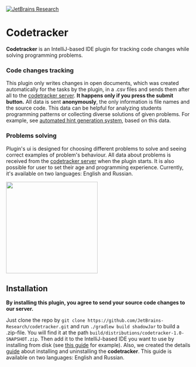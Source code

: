 [![JetBrains Research](https://jb.gg/badges/research.svg)](https://confluence.jetbrains.com/display/ALL/JetBrains+on+GitHub)

# Codetracker

**Codetracker** is an IntelliJ-based IDE plugin for tracking code changes while solving programming problems.

### Code changes tracking

This plugin only writes changes in open documents, which was created automatically for the tasks by the plugin, in a .csv files and sends them after all to the [codetracker server](https://github.com/nbirillo/coding-assistant-server). **It happens only if you press the submit button.**
All data is sent **anonymously**, the only information is file names and the source code. This data can be helpful for 
analyzing students programming patterns or collecting diverse solutions of given problems. For example, 
see [automated hint generation system](https://github.com/JetBrains-Research/codetracker-org.jetbrains.research.ml.codetracker.data), 
based on this data.

### Problems solving

Plugin's ui is designed for choosing different problems to solve and seeing correct examples of 
problem's behaviour. All data about problems is received from the [codetracker server](https://github.com/nbirillo/coding-assistant-server) 
when the plugin starts. 
It is also possible for user to set their age and programming experience. Currently, it's available on two languages: English and Russian.


<img src="https://github.com/JetBrains-Research/codetracker/blob/master/readme-img/codetracker.gif" width="250">

## Installation

**By installing this plugin, you agree to send your source code changes to our server.**

Just clone the repo by `git clone https://github.com/JetBrains-Research/codetracker.git` and run `./gradlew build shadowJar` to build a .zip-file. 
You will find it at the path `build/distributions/codetracker-1.0-SNAPSHOT.zip`. Then add it to the IntelliJ-based IDE you want to use by installing from disk 
(see [this guide](https://www.jetbrains.com/help/idea/managing-plugins.html#install_plugin_from_disk) for example). Also, we created the details [guide](https://github.com/JetBrains-Research/codetracker/wiki) about 
installing and uninstalling the **codetracker**. This guide is available on two languages: English and Russian.

